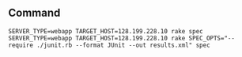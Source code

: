 ## Command 

	SERVER_TYPE=webapp TARGET_HOST=128.199.228.10 rake spec
	SERVER_TYPE=webapp TARGET_HOST=128.199.228.10 rake SPEC_OPTS="--require ./junit.rb --format JUnit --out results.xml" spec
